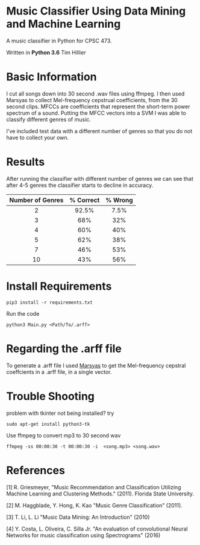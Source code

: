 # Music Classifier Using Data Mining and Machine Learning

A music classifier in Python for CPSC 473.

Written in **Python 3.6**
Tim Hillier

# Basic Information

I cut all songs down into 30 second .wav files using ffmpeg. I then used Marsyas to collect Mel-frequency cepstrual 
coefficients, from the 30 second clips. MFCCs are coefficients that represent the short-term power spectrum of a sound. 
Putting the MFCC vectors into a SVM I was able to classify different genres of music.  
 
I've included test data with a different number of genres so that you do not have to collect your own.

# Results
After running the classifier with different number of genres we can see that after 4-5 genres the classifier starts to
decline in accuracy.

| Number of Genres 	| % Correct 	| % Wrong 	|
|:----------------:	|:---------:	|:-------:	|
|         2        	|   92.5%   	|   7.5%  	|
|         3        	|    68%    	|   32%   	|
|         4        	|    60%    	|   40%   	|
|         5        	|    62%    	|   38%   	|
|         7        	|    46%    	|   53%   	|
|        10        	|    43%    	|   56%   	|





# Install Requirements
```
pip3 install -r requirements.txt 
```

Run the code
```
python3 Main.py <Path/To/.arff>
```

# Regarding the .arff file

To generate a .arff file I used [Marsyas](http://marsyas.info/) to get the Mel-frequency cepstral coeffcients in a .arff file, in a single
vector.

# Trouble Shooting
problem with tkinter not being installed? try
```
sudo apt-get install python3-tk
```

Use ffmpeg to convert mp3 to 30 second wav
```
ffmpeg -ss 00:00:30 -t 00:00:30 -i  <song.mp3> <song.wav>
```


# References
[1] R. Griesmeyer, "Music Recommendation and Classification Utilizing Machine Learning and Clustering Methods." (2011).
Florida State University.

[2] M. Haggblade, Y. Hong, K. Kao "Music Genre Classification" (2011).

[3] T. Li, L. Li "Music Data Mining: An Introduction" (2010)

[4] Y. Costa, L. Oliveira, C. Silla Jr. "An evaluation of convolutional Neural Networks for music classification using 
Spectrograms" (2016)



